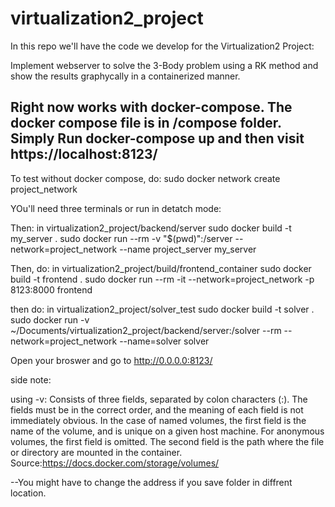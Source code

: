 # virtualization2_project
In this repo we'll have the code we develop for the Virtualization2 Project:

Implement webserver to solve the 3-Body problem using a RK method and show the results graphycally in a containerized manner.

Right now works with docker-compose. The docker compose file is in /compose folder. Simply Run docker-compose up and then visit https://localhost:8123/
-------------------------------------------------------------------------------------------------------------------------------------------------------

To test without docker compose, do:
sudo docker network create project_network

YOu'll need three terminals or run in detatch mode:

Then:
in  virtualization2_project/backend/server
sudo docker build -t my_server .
sudo docker run --rm  -v "$(pwd)":/server --network=project_network --name project_server my_server

Then, do:
in virtualization2_project/build/frontend_container
sudo docker build -t frontend .
sudo docker run --rm -it --network=project_network -p 8123:8000 frontend


then do:
in virtualization2_project/solver_test
sudo docker build -t solver .
sudo docker run -v ~/Documents/virtualization2_project/backend/server:/solver --rm --network=project_network --name=solver solver



Open your broswer and go to http://0.0.0.0:8123/

side note: 

using -v: Consists of three fields, separated by colon characters (:). The fields must be in the correct order, and the meaning of each field is not immediately obvious.
In the case of named volumes, the first field is the name of the volume, and is unique on a given host machine. For anonymous volumes, the first field is omitted.
The second field is the path where the file or directory are mounted in the container.
Source:https://docs.docker.com/storage/volumes/

--You might have to change the address if you save folder in diffrent location.
